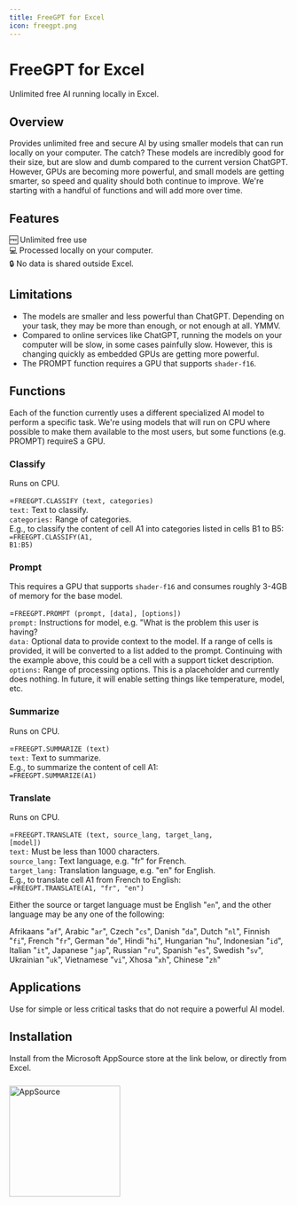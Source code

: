 ```yaml
---
title: FreeGPT for Excel
icon: freegpt.png
---
```


# FreeGPT for Excel

Unlimited free AI running locally in Excel.

## Overview

Provides unlimited free and secure AI by using smaller models that can run locally on your computer.  The catch?  These models are incredibly good for their size, but are slow and dumb compared to the current version ChatGPT.  However, GPUs are becoming more powerful, and small models are getting smarter, so speed and quality should both continue to improve.  We're starting with a handful of functions and will add more over time.

## Features

🆓 Unlimited free use<br>
💻 Processed locally on your computer.<br>
🔒 No data is shared outside Excel.<br>

## Limitations
- The models are smaller and less powerful than ChatGPT.  Depending on your task, they may be more than enough, or not enough at all. YMMV.
- Compared to online services like ChatGPT, running the models on your computer will be slow, in some cases painfully slow.  However, this is changing quickly as embedded GPUs are getting more powerful.
- The PROMPT function requires a GPU that supports `shader-f16`.

## Functions

Each of the function currently uses a different specialized AI model to perform a specific task.  We're using models that will run on CPU where possible to make them available to the most users, but some functions (e.g. PROMPT) requireS a GPU. 

### Classify

Runs on CPU.

=<code>FREEGPT.CLASSIFY (text, categories)</code><br>
<code>text:</code> Text to classify.<br>
<code>categories:</code> Range of categories.<br>
E.g., to classify the content of cell A1 into categories listed in cells B1 to B5:<br>
<code>=FREEGPT.CLASSIFY(A1, B1:B5)</code><br>

### Prompt

This requires a GPU that supports `shader-f16` and consumes roughly 3-4GB of memory for the base model.

=<code>FREEGPT.PROMPT (prompt, [data], [options])</code><br>
<code>prompt:</code> Instructions for model, e.g. "What is the problem this user is having?<br>
<code>data:</code> Optional data to provide context to the model. If a range of cells is provided, it will be converted to a list added to the prompt.  Continuing with the example above, this could be a cell with a support ticket description.<br>
<code>options:</code> Range of processing options.  This is a placeholder and currently does nothing.  In future, it will enable setting things like temperature, model, etc.<br>

### Summarize

Runs on CPU.

=<code>FREEGPT.SUMMARIZE (text)</code><br>
<code>text:</code> Text to summarize.<br>
E.g., to summarize the content of cell A1:<br>
<code>=FREEGPT.SUMMARIZE(A1)</code><br>

### Translate

Runs on CPU.

=<code>FREEGPT.TRANSLATE (text, source_lang, target_lang, [model])</code><br>
<code>text:</code> Must be less than 1000 characters.<br>
<code>source_lang:</code> Text language, e.g. "fr" for French.<br>
<code>target_lang:</code> Translation language, e.g. "en" for English.<br>
E.g., to translate cell A1 from French to English:<br>
<code>=FREEGPT.TRANSLATE(A1, "fr", "en")</code><br>

Either the source or target language must be English "<code>en</code>", and the other language may be any one of the following: 

Afrikaans "<code>af</code>", Arabic "<code>ar</code>", Czech "<code>cs</code>", Danish "<code>da</code>", Dutch "<code>nl</code>", Finnish "<code>fi</code>", French "<code>fr</code>", German "<code>de</code>", Hindi "<code>hi</code>", Hungarian "<code>hu</code>", Indonesian "<code>id</code>", Italian "<code>it</code>", Japanese "<code>jap</code>", Russian "<code>ru</code>", Spanish "<code>es</code>", Swedish "<code>sv</code>", Ukrainian "<code>uk</code>", Vietnamese "<code>vi</code>", Xhosa "<code>xh</code>", Chinese "<code>zh</code>"


## Applications

Use for simple or less critical tasks that do not require a powerful AI model.

## Installation

Install from the Microsoft AppSource store at the link below, or directly from Excel.

<a href="https://appsource.microsoft.com/en-us/product/office/WA200007427?tab=Overview">
    <img 
        src="/images/MS_AppSource.png" 
        alt="AppSource"
        style="padding-top: 10px; width: 200px;"
    />
</a>